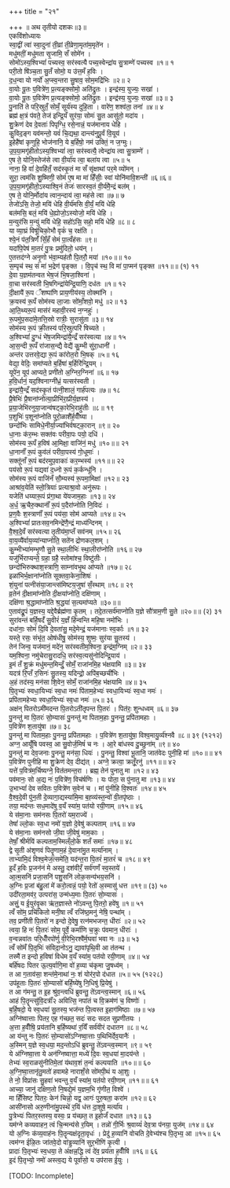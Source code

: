 +++
title = "२१"

+++
॥ अथ तृतीयो दशकः॥३॥  
एकविंशोध्यायः  
स्वा॒द्वीं त्वा॑ स्वा॒दुना॑ ती॒व्रां ती॒व्रेणा॒मृता॑म॒मृते॑न ।  
मधु॑मतीं॒ मधु॑मता सृ॒जामि॒ सँ सोमे॑न ।  
सोमो॑ऽस्य॒श्विभ्यां॑ पच्यस्व॒ सर॑स्वत्यै पच्य॒स्वेन्द्रा॑य सु॒त्राम्णे॑ पच्यस्व ॥१॥ १  
परी॒तो षि॑ञ्च॒ता सु॒तँ सोमो॒ य उ॑त्त॒मँ ह॒विः ।  
द॒ध॒न्वा यो नर्यो॑ अ॒प्स्व॒न्तरा सु॒षाव॒ सोम॒मद्रि॑भिः ॥२॥ २  
वा॒योः पू॒तः प॒वित्रे॑ण॒ प्र॒त्यङ्क्सोमो॒ अति॑द्रुतः । इन्द्र॑स्य॒ युज्यः॒ सखा॑ ।  
वा॒योः पू॒तः प॒वित्रे॑ण प्र॒त्यङ्क्सोमो॒ अति॑द्रुतः । इन्द्र॑स्य॒ युज्यः॒ सखा॑ ॥३॥ ३  
पु॒नाति॑ ते परि॒स्रुतँ॒ सोमँ॒ सूर्य॑स्य दुहि॒ता । वारे॑ण॒ शश्व॑ता॒ तना॑ ॥४॥ ४  
ब्रह्म॑ क्ष॒त्रं प॑वते॒ तेज॑ इन्द्रि॒यँ सुर॑या॒ सोमः॑ सु॒त आसु॑तो॒ मदा॑य ।  
शु॒क्रेण॑ देव दे॒वताः॑ पिपृग्धि॒ रसे॒नान्नं॒ यज॑मानाय धेहि ।  
कु॒विद॒ङ्ग यव॑मन्तो॒ यवं॑ चि॒द्यथा॒ दान्त्य॑नुपू॒र्वं वि॒यूय॑ ।  
इ॒हेहै॑षां कृणुहि॒ भोज॑नानि॒ ये ब॒र्हिषो॒ नम॑ उक्तिं॒ न ज॒ग्मुः।  
उ॒प॒या॒मगृ॑हीतोऽस्य॒श्विभ्यां॑ त्वा॒ सर॑स्वत्यै॒ त्वेन्द्रा॑य त्वा सु॒त्राम्णे॑ ।  
ए॒ष ते॒ योनि॒स्तेज॑से त्वा वी॒र्या॑य त्वा॒ बला॑य त्वा ॥५॥ ५  
नाना॒ हि वां॑ दे॒वहि॑तँ॒ सद॑स्कृ॒तं मा सँ सृ॑क्षाथां पर॒मे व्यो॑मन् ।  
सुरा॒ त्वम॑सि शु॒ष्मिणी॒ सोम॑ ए॒ष मा मा॑ हिँसीः॒ स्वां योनि॑मावि॒शन्ती॑ ॥६॥६॥  
उ॒प॒या॒मगृ॑हीतो॒ऽस्याश्वि॒नं तेजः॑ सारस्व॒तं वी॒र्य॑मै॒न्द्रं बल॑म् ।  
ए॒ष ते॒ योनि॒र्मोदा॑य त्वान॒न्दाय॑ त्वा॒ मह॑से त्वा ॥७॥ ७  
तेजो॑ऽसि॒ तेजो॒ मयि॑ धेहि वी॒र्य॑मसि वी॒र्यं॒ मयि॑ धेहि  
बल॑मसि॒ बलं॒ मयि॑ धे॒ह्योजो॒ऽस्योजो॒ मयि॑ धेहि ।  
म॒न्युर॑सि म॒न्युं मयि॑ धेहि॒ सहो॑ऽसि॒ सहो॒ मयि॑ धेहि ॥८॥ ८  
या व्या॒घ्रं विषू॑चिको॒भौ वृकं॑ च॒ रक्ष॑ति ।  
श्ये॒नं प॑त॒त्रिणँ॑ सिँ॒हँ सेमं पा॒त्वँह॑सः ॥९॥  
यदा॑पि॒पेष॑ मा॒तरं॑ पु॒त्रः प्रमु॑दितो॒ धय॑न् ।  
ए॒तत्तद॑ग्ने अनृ॒णो भ॑वा॒म्यह॑तौ पि॒तरौ॒ मया॑ ॥१०॥॥ १०  
स॒म्पृच॑ स्थ॒ सं मा॑ भ॒द्रेण॑ पृङ्क्त । वि॒पृच॑ स्थ॒ वि मा॑ पा॒प्मन॑ पृङ्क्त ॥११॥॥ (१) ११  
दे॒वा य॒ज्ञम॑तन्वत भेष॒जं भि॒षजा॒श्विना॑ ।  
वा॒चा सर॑स्वती भि॒षगिन्द्रा॑येन्द्रि॒याणि॒ दध॑तः ॥१॥ १२  
दी॒क्षायै॑ रू॒प ँशष्पा॑णि प्राय॒णीय॑स्य॒ तोक्मा॑नि ।  
क्र॒यस्य॑ रू॒पँ सोम॑स्य ला॒जाः सो॑माँ॒शवो॒ मधु॑ ॥२॥ १३  
आ॒ति॒थ्यरू॒पं मास॑रं महावी॒रस्य॑ न॒ग्नहुः॑ ।  
रू॒पमु॑प॒सदा॑मे॒तत्ति॒स्रो रात्रीः॒ सुरासु॑ता ॥३॥ १४  
सोम॑स्य रू॒पं क्री॒तस्य॑ परि॒स्रुत्परि॑ षिच्यते ।  
अ॒श्विभ्यां॑ दु॒ग्धं भे॑ष॒जमिन्द्रा॑यै॒न्द्रँ सर॑स्वत्या ॥४॥ १५  
आ॒स॒न्दी रू॒पँ रा॑जास॒न्द्यै वेद्यै॑ कु॒म्भी सु॑रा॒धानी॑ ।  
अन्त॑र उत्तरवे॒द्या रू॒पं का॑रोत॒रो भि॒षक् ॥५॥ १६  
वेद्या॒ वेदिः॒ समा॑प्यते ब॒र्हिषा॑ ब॒र्हिरि॑न्द्रि॒यम् ।  
यूपे॑न॒ यूप॑ आप्यते॒ प्रणी॑तो अ॒ग्निर॒ग्निना॑ ॥६॥ १७  
ह॒वि॒र्धानं॒ यद॒श्विनाग्नी॑ध्रं॒ यत्सर॑स्वती ।  
इन्द्रा॑यै॒न्द्रँ सद॑स्कृ॒तं प॑त्नी॒शालं॒ गार्ह॑पत्यः ॥७॥ १८  
प्रै॒षेभिः॑ प्रै॒षाना॑प्नोत्या॒प्रीभि॑रा॒प्रीर्य॒ज्ञस्य॑ ।  
प्र॒या॒जेभि॑रनुया॒जान्व॑षट्का॒रेभि॒राहु॑तीः ॥८॥ १९  
प॒शुभिः॑ प॒शूना॑प्नोति पुरो॒ळाशै॑र्ह॒वीँष्या ।  
छन्दो॑भिः सामिधे॒नीर्या॒ज्या॑भिर्वषट्का॒रान् ॥९॥ २०  
धा॒नाः क॑र॒म्भः सक्त॑वः परीवा॒पः पयो॒ दधि॑ ।  
सोम॑स्य रू॒पँ ह॒विष॑ आ॒मिक्षा॒ वाजि॑नं॒ मधु॑ ॥१०॥॥ २१  
धा॒नानाँ॑ रू॒पं कुव॑लं परीवा॒पस्य॑ गो॒धूमाः॑ ।  
सक्तू॑नाँ रू॒पं बद॑रमुप॒वाकाः॑ कर॒म्भस्य॑ ॥११॥॥ २२  
पय॑सो रू॒पं यद्यवा॑ द॒ध्नो रू॒पं क॒र्कन्धू॑नि ।  
सोम॑स्य रू॒पं वाजि॑नँ सौ॒म्यस्य॑ रू॒पमा॒मिक्षा॑ ॥१२॥ २३  
आश्रा॑व॒येति॑ स्तो॒त्रियाः॑ प्रत्याश्रा॒वो अनु॑रूपः ।  
यजेति॑ धय्यारू॒पं प्र॑गा॒था ये॑यजाम॒हाः ॥१३॥ २४  
अ॒र्ध॒ ऋ॒चैरु॒क्थानाँ॑ रू॒पं प॒दैरा॑प्नोति नि॒विदः॑ ।  
प्र॒ण॒वैः श॒स्त्राणाँ॑ रू॒पं पय॑सा॒ सोम॑ आप्यते ॥१४॥ २५  
अ॒श्विभ्यां॑ प्रातःसव॒नमिन्द्रे॑णै॒न्द्रं माध्य॑न्दिनम् ।  
वै॒श्व॒दे॒वँ सर॑स्वत्या तृ॒तीय॑मा॒प्तँ सव॑नम् ॥१५॥ २६  
वा॒य॒व्यै॑र्वाय॒व्या॑न्याप्नोति॒ सते॑न द्रोणकल॒शम् ।  
कु॒म्भीभ्या॑मम्भृ॒णौ सु॒ते स्था॒लीभिः॑ स्था॒लीरा॑प्नोति ॥१६॥ २७  
यजु॑र्भिराप्यन्ते॒ ग्रहा॒ ग्रहै॒ स्तोमा॑श्च॒ विष्टु॑तीः ।  
छन्दो॑भिरुक्थाश॒स्त्राणि॒ साम्ना॑वभृ॒थ आ॑प्यते ॥१७॥ २८  
इळा॑भिर्भ॒क्षाना॑प्नोति सूक्तवा॒केना॒शिषः॑ ।  
शं॒युना॑ पत्नीसंया॒जान्त्स॑मिष्टय॒जुषा॑ सँ॒स्थाम् ॥१८॥ २९  
व्र॒तेन॑ दी॒क्षामा॑प्नोति दी॒क्षया॑प्नोति॒ दक्षि॑णाम् ।  
दक्षि॑णा श्र॒द्धामा॑प्नोति श्र॒द्धया॑ स॒त्यमा॑प्यते ॥३०॥॥  
ए॒ताव॑द्रू॒पं य॒ज्ञस्य॒ यद्दे॒वैर्ब्रह्म॑णा कृ॒तम् । तदे॒तत्सर्व॑माप्नोति य॒ज्ञे सौ॑त्राम॒णी सु॒ते ॥२०॥॥ (२) ३१  
सुरा॑वन्तं बर्हि॒षदँ॑ सु॒वीरं॑ य॒ज्ञँ हि॑न्वन्ति महि॒षा नमो॑भिः ।  
दधा॑नाः॒ सोमं॑ दि॒वि दे॒वता॑सु॒ मदे॒मेन्द्रं॒ यज॑मानाः स्व॒र्काः ॥१॥ ३२  
यस्ते॒ रसः॒ संभृ॑त॒ ओष॑धीषु॒ सोम॑स्य॒ शुष्मः॒ सुर॑या सु॒तस्य॑ ।  
तेन॑ जिन्व॒ यज॑मानं॒ मदे॑न॒ सर॑स्वतीम॒श्विना॒ इन्द्र॑म॒ग्निम् ॥२॥ ३३  
यम॒श्विना॒ नमु॑चेरासु॒रादधि॒ सर॑स्व॒त्यसु॑नोदिन्द्रि॒याय॑ ।  
इ॒मं तँ शु॒क्रं मधु॑मन्त॒मिन्दुँ॒ सोमँ॒ राजा॑नमि॒ह भ॑क्षयामि ॥३॥ ३४  
यदत्र॑ रि॒प्तँ र॒सिनः॑ सु॒तस्य॒ यदिन्द्रो॒ अपि॑ब॒च्छची॑भिः ।  
अ॒हं तद॑स्य॒ मन॑सा शि॒वेन॒ सोमँ॒ राजा॑नमि॒ह भ॑क्षयामि ॥४॥ ३५  
पि॒तृभ्यः॑ स्वधा॒यिभ्यः॑ स्व॒धा नमः॑ पि॑ताम॒हेभ्यः॑ स्वधा॒यिभ्यः॑ स्व॒धा नमः॑ ।  
प्रपि॑तामहेभ्यः स्वधा॒यिभ्यः॑ स्व॒धा नमः॑ ॥५॥ ३६  
अक्ष॑न् पितरोऽमी॑मदन्त पि॒तरोऽती॑तृपन्त पि॒तरः॑ । पित॑रः॒ शुन्धध्वम् ॥६॥ ३७  
पु॒नन्तु॑ मा पि॒तरः॑ सो॒म्यासः॑ पु॒नन्तु॑ मा पिताम॒हाः पु॒नन्तु॒ प्रपि॑तामहाः ।  
प॒वित्रे॑ण श॒तायु॑षा ॥७॥ ३८  
पु॒नन्तु॑ मा पिताम॒हाः पु॒नन्तु॒ प्रपि॑तामहाः । प॒वित्रे॑ण श॒तायु॑षा॒ विश्व॒मायु॒र्व्य॑श्नवै ॥८॥ ३९ (१२१२)  
अग्न॒ आयूँ॑षि पवस्व॒ आ सु॒वोर्ज॒मिषं॑ च नः । आ॒रे बा॑धस्व दु॒च्छुना॑म् ॥९॥ ४०  
पु॒नन्तु॑ मा देव॒जनाः पु॒नन्तु॒ मन॑सा॒ धियः॑ । पु॒नन्तु॒ विश्वा॑ भू॒तानि॒ जात॑वेदः पुनी॒हि मा॑ ॥१०॥॥ ४१  
प॒वित्रे॑ण पुनीहि मा शु॒क्रेण॑ देव॒ दीद्य॑त् । अग्ने॒ क्रत्वा॒ क्रतूँ॒रनु॑ ॥११॥॥ ४२  
यत्ते॑ प॒वित्र॑म॒र्चिष्यग्ने॒ वित॑तमन्त॒रा । ब्रह्म॒ तेन॑ पुनातु मा ॥१२॥ ४३  
पव॑मानः॒ सो अ॒द्य नः॑ प॒वित्रे॑ण॒ विच॑र्षणिः । यः पोता॒ स पु॑नातु मा ॥१३॥ ४४  
उ॒भाभ्यां॑ देव सवितः प॒वित्रे॑ण स॒वेन॑ च । मां पु॑नीहि वि॒श्वतः॑ ॥१४॥ ४५  
वै॒श्व॒दे॒वी पु॑न॒ती दे॒व्यागा॒द्यस्या॑मि॒मा ब॒ह्व्य॑स्त॒न्वो॑ वी॒तपृ॑ष्ठाः ।  
तया॒ मद॑न्तः सध॒मादे॑षु व॒यँ स्या॑म॒ पत॑यो रयी॒णाम् ॥१५॥ ४६  
ये स॑मा॒नाः सम॑नसः पि॒तरो॑ यम॒राज्ये॑ ।  
तेषां॑ ल्लो॒कः स्व॒धा नमो॑ य॒ज्ञो दे॒वेषु॑ कल्पताम् ॥१६॥ ४७  
ये स॑मा॒नाः सम॑नसो जी॒वा जी॒वेषु॑ माम॒काः ।  
तेषाँ॒ श्रीर्मयि॑ कल्पताम॒स्मिल्ँलो॒के शतँ समाः॑ ॥१७॥ ४८  
द्वे सृ॒ती अ॑शृणवं पितॄ॒णाम॒हं दे॒वाना॑मु॒त मर्त्या॑नाम् ।  
ताभ्या॑मि॒दं विश्व॒मेज॒त्समे॑ति॒ यद॑न्त॒रा पि॒तरं॑ मा॒तरं॑ च ॥१८॥ ४९  
इ॒दँ ह॒विः प्र॒जन॑नं मे अस्तु॒ दश॑वीरँ॒ सर्व॑गणँ स्व॒स्तये॑ ।  
आ॒त्म॒सनि॑ प्रजा॒सनि॑ पशु॒सनि॑ लोक॒सन्य॑भय॒सनि॑ ।  
अ॒ग्निः प्र॒जां ब॑हु॒लां मे॑ करो॒त्वन्नं॒ पयो॒ रेतो॑ अ॒स्मासु॑ धत्त ॥१९॥ (३) ५०  
उदी॑रता॒मव॑र॒ उत्परा॑स॒ उन्म॑ध्य॒माः पि॒तरः॑ सो॒म्यासः॑ ।  
असुं॒ य ई॒युर॑वृ॒का ऋ॑त॒ज्ञास्ते नो॑ऽवन्तु पि॒तरो॒ हवे॑षु ॥१॥ ५१  
त्वँ सो॑म॒ प्रचि॑कितो मनी॒षा त्वँ रजि॑ष्ठ॒मनु॑ नेषि॒ पन्था॑म् ।  
तव॒ प्रणी॑ती पि॒तरो॑ न इन्दो दे॒वेषु॒ रत्न॑मभजन्त॒ धीराः॑ ॥२॥ ५२  
त्वया॒ हि नः॑ पि॒तरः॑ सोम॒ पूर्वे॒ कर्मा॑णि च॒क्रुः प॑वमान॒ धीराः॑ ।  
व॒न्वन्नवा॑तः परि॒धीँरपो॑र्णु वी॒रेभि॒रश्वै॑र्म॒घवा॑ भवा नः ॥३॥ ५३  
त्वँ सो॑मँ पि॒तृभिः॑ संविदा॒नोऽनु॒ द्यावा॑पृथि॒वी आ त॑तन्थ ।  
तस्मै॑ त इन्दो ह॒विषा॑ विधेम व॒यँ स्या॑म॒ पत॑यो रयी॒णाम् ॥४॥ ५४  
बर्हि॑षदः पितर ऊ॒त्य॒र्वागि॒मा वो॑ ह॒व्या च॑कृमा जु॒षध्व॑म् ।  
त आ ग॒ताव॑सा॒ शन्त॑मे॒नाथा॑ नः॒ शं योर॑र॒पो द॑धात ॥५॥ ५५ (१२२८)  
उप॑हूताः पि॒तरः॑ सो॒म्यासो॑ बर्हि॒ष्ये॑षु नि॒धिषु॑ प्रि॒येषु॑ ।  
त आ ग॑मन्तु॒ त इ॒ह श्रु॑व॒न्त्वधि॑ ब्रुवन्तु॒ ते॑ऽवन्त्व॒स्मान् ॥६॥ ५६  
आहं पि॒तॄन्त्सु॑वि॒दत्राँ॑२ अवित्सि॒ नपा॑तं च वि॒क्रम॑णं च॒ विष्णोः॑ ।  
ब॒र्हि॒षदो॒ ये स्व॒धया॑ सु॒तस्य॒ भज॑न्त पि॒त्वस्त इ॒हाग॑मिष्ठाः ॥७॥ ५७  
अग्नि॑ष्वात्ताः पितर॒ एह ग॑च्छत॒ सदः॑ सदः सदत सुप्रणीतयः ।  
अ॒त्ता ह॒वीँषि॒ प्रय॑तानि ब॒र्हिष्यथा॑ र॒यिँ सर्व॑वीरं दधातन ॥८॥ ५८  
आ य॑न्तु नः पि॒तरः॑ सो॒म्यासो॑ऽग्निष्वा॒त्ताः प॒थिभि॑र्देव॒यानैः॑ ।  
अ॒स्मिन् य॒ज्ञे स्व॒धया॒ मद॒न्तोऽधि॑ ब्रुवन्तु॒ ते॑ऽवन्त्व॒स्मान् ॥९॥ ५९  
ये अ॑ग्निष्वा॒त्ता ये अन॑ग्निष्वात्ता॒ मध्ये॑ दि॒वः स्व॒धया॑ मा॒दय॑न्ते ।  
तेभ्यः॑ स्व॒राळसु॑नीतिमे॒तां य॑थाव॒शं त॒न्वं॑ कल्पयाति ॥१०॥॥ ६०  
अ॒ग्नि॒ष्वा॒त्तानृ॑तु॒मतो॑ हवामहे नाराशँ॒से सो॑मपी॒थं य आ॒शुः ।  
ते नो॒ विप्रा॑सः सु॒हवा॑ भवन्तु व॒यँ स्या॑म॒ पत॑यो रयी॒णाम् ॥११॥॥ ६१  
आच्या॒ जानु॑ दक्षिण॒तो नि॒षद्ये॒मं य॒ज्ञम॒भि गृ॑णीत॒ विश्वे॑ ।  
मा हिँ॑सिष्ट पितरः॒ केन॑ चिन्नो॒ यद्व॒ आगः॑ पुरु॒षता॒ करा॑म ॥१२॥ ६२  
आसी॑नासो अरु॒णीना॑मु॒पस्थे॑ र॒यिं ध॑त्त दा॒शुषे॒ मर्त्या॑य ।  
पु॒त्रेभ्यः॑ पितर॒स्तस्य॒ वस्वः॒ प्र य॑च्छत॒ त इ॒होर्जं॑ दधात ॥१३॥ ६३  
यम॑ग्ने कव्यवाहन॒ त्वं चि॒न्मन्य॑से र॒यिम् । तन्नो॑ गी॒र्भिः श्र॒वाय्यं॑ देव॒त्रा प॑नया॒ युज॑म् ॥१४॥ ६४  
यो अ॒ग्निः क॑व्य॒वाह॑नः पि॒तॄन्यक्ष॑दृता॒वृधः॑ । प्रेदु॑ ह॒व्यानि॑ वोचति दे॒वेभ्य॑श्च पि॒तृभ्य॒ आ ॥१५॥ ६५  
त्वम॑ग्न ईळि॒तः जा॑तवे॒दो वा॑ड्ढ॒व्यानि॑ सुर॒भीणि॑ कृ॒त्वी ।  
प्रादाः॑ पि॒तृभ्यः॑ स्व॒धया॒ ते अ॑क्षन्न॒द्धि त्वं दे॑व॒ प्रय॑ता ह॒वीँषि॑ ॥१६॥ ६६  
इ॒दं पि॒तृभ्यो॒ नमो॑ अस्त्व॒द्य ये पूर्वा॑सो॒ य उप॑रास ई॒युः ।

[TODO: Incomplete]